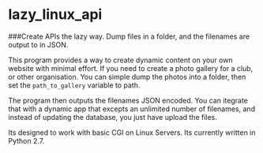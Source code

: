 # lazy_linux_api
###Create APIs the lazy way. Dump files in a folder, and the filenames are output to in JSON.

This program provides a way to create dynamic content on your own website with minimal effort. If you need to create a photo gallery for a club, or other organisation. You can simple dump the photos into a folder, then set the `path_to_gallery` variable to path.

The program then outputs the filenames JSON encoded. You can itegrate that with a dynamic app that excepts an unlimited number of filenames, and instead of updating the database, you just have upload the files.

Its designed to work with basic CGI on Linux Servers. Its currently written in Python 2.7.
